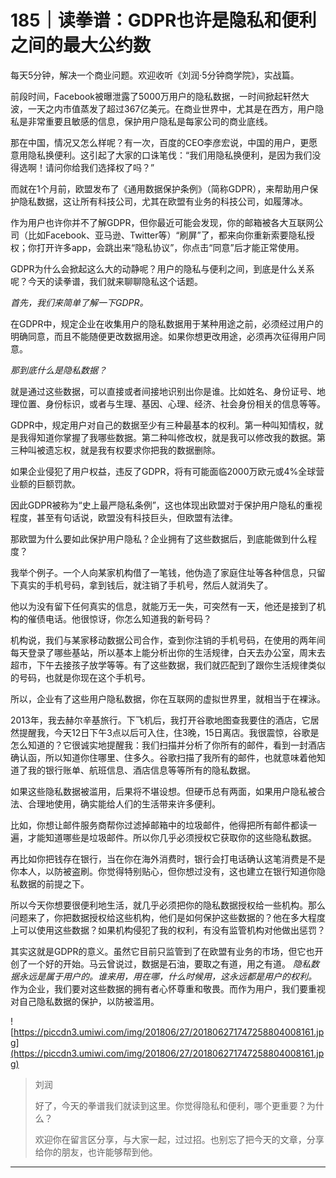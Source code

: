 # 185｜读拳谱：GDPR也许是隐私和便利之间的最大公约数

每天5分钟，解决一个商业问题。欢迎收听《刘润·5分钟商学院》，实战篇。

前段时间，Facebook被曝泄露了5000万用户的隐私数据，一时间掀起轩然大波，一天之内市值蒸发了超过367亿美元。在商业世界中，尤其是在西方，用户隐私是非常重要且敏感的信息，保护用户隐私是每家公司的商业底线。

那在中国，情况又怎么样呢？有一次，百度的CEO李彦宏说，中国的用户，更愿意用隐私换便利。这引起了大家的口诛笔伐：“我们用隐私换便利，是因为我们没得选啊！请问你给我们选择权了吗？”

而就在1个月前，欧盟发布了《通用数据保护条例》（简称GDPR），来帮助用户保护隐私数据，这让所有科技公司，尤其在欧盟有业务的科技公司，如履薄冰。

作为用户也许你并不了解GDPR，但你最近可能会发现，你的邮箱被各大互联网公司（比如Facebook、亚马逊、Twitter等）“刷屏”了，都来向你重新索要隐私授权；你打开许多app，会跳出来“隐私协议”，你点击“同意”后才能正常使用。

GDPR为什么会掀起这么大的动静呢？用户的隐私与便利之间，到底是什么关系呢？今天的读拳谱，我们就来聊聊隐私这个话题。

 *首先，我们来简单了解一下GDPR。*

在GDPR中，规定企业在收集用户的隐私数据用于某种用途之前，必须经过用户的明确同意，而且不能随便更改数据用途。如果你想更改用途，必须再次征得用户同意。

 *那到底什么是隐私数据？*

就是通过这些数据，可以直接或者间接地识别出你是谁。比如姓名、身份证号、地理位置、身份标识，或者与生理、基因、心理、经济、社会身份相关的信息等等。

GDPR中，规定用户对自己的数据至少有三种最基本的权利。第一种叫知情权，就是我得知道你掌握了我哪些数据。第二种叫修改权，就是我可以修改我的数据。第三种叫被遗忘权，就是我有权要求你把我的数据删除。

如果企业侵犯了用户权益，违反了GDPR，将有可能面临2000万欧元或4%全球营业额的巨额罚款。

因此GDPR被称为“史上最严隐私条例”，这也体现出欧盟对于保护用户隐私的重视程度，甚至有句话说，欧盟没有科技巨头，但欧盟有法律。

那欧盟为什么要如此保护用户隐私？企业拥有了这些数据后，到底能做到什么程度？

我举个例子。一个人向某家机构借了一笔钱，他伪造了家庭住址等各种信息，只留下真实的手机号码，拿到钱后，就注销了手机号，然后人就消失了。

他以为没有留下任何真实的信息，就能万无一失，可突然有一天，他还是接到了机构的催债电话。他很惊讶，你怎么知道我的新号码？

机构说，我们与某家移动数据公司合作，查到你注销的手机号码，在使用的两年间每天登录了哪些基站，所以基本上能分析出你的生活规律，白天去办公室，周末去超市，下午去接孩子放学等等。有了这些数据，我们就匹配到了跟你生活规律类似的号码，也就是你现在这个手机号。

所以，企业有了这些用户隐私数据，你在互联网的虚拟世界里，就相当于在裸泳。

2013年，我去赫尔辛基旅行。下飞机后，我打开谷歌地图查我要住的酒店，它居然提醒我，今天12日下午3点以后可入住，住3晚，15日离店。我很震惊，谷歌是怎么知道的？它很诚实地提醒我：我们扫描并分析了你所有的邮件，看到一封酒店确认函，所以知道你住哪里、住多久。谷歌扫描了我所有的邮件，也就意味着他知道了我的银行账单、航班信息、酒店信息等等所有的隐私数据。

如果这些隐私数据被滥用，后果将不堪设想。但硬币总有两面，如果用户隐私被合法、合理地使用，确实能给人们的生活带来许多便利。

比如，你想让邮件服务商帮你过滤掉邮箱中的垃圾邮件，他得把所有邮件都读一遍，才能知道哪些是垃圾邮件。所以你几乎必须授权它获取你的这些隐私数据。

再比如你把钱存在银行，当在你在海外消费时，银行会打电话确认这笔消费是不是你本人，以防被盗刷。你觉得特别贴心，但你想过没有，这也建立在银行知道你隐私数据的前提之下。

所以今天你想要很便利地生活，就几乎必须把你的隐私数据授权给一些机构。那么问题来了，你把数据授权给这些机构，他们是如何保护这些数据的？他在多大程度上可以使用这些数据？如果机构侵犯了我的权利，有没有监管机构对他做出惩罚？

其实这就是GDPR的意义。虽然它目前只监管到了在欧盟有业务的市场，但它也开创了一个好的开始。马云曾说过，数据是石油，要取之有道，用之有道。 *隐私数据永远是属于用户的。谁来用，用在哪，什么时候用，这永远都是用户的权利。* 作为企业，我们要对这些数据的拥有者心怀尊重和敬畏。而作为用户，我们要重视对自己隐私数据的保护，以防被滥用。

![https://piccdn3.umiwi.com/img/201806/27/201806271747258804008161.jpg](https://piccdn3.umiwi.com/img/201806/27/201806271747258804008161.jpg)

> 刘润
> 
> 好了，今天的拳谱我们就读到这里。你觉得隐私和便利，哪个更重要？为什么？
> 
> 欢迎你在留言区分享，与大家一起，过过招。也别忘了把今天的文章，分享给你的朋友，也许能够帮到他。

---
